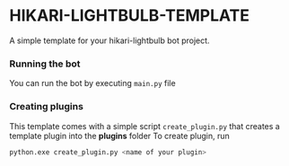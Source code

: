 # HIKARI-LIGHTBULB-TEMPLATE

A simple template for your hikari-lightbulb bot project.

### Running the bot

You can run the bot by executing `main.py` file

### Creating plugins

This template comes with a simple script `create_plugin.py` that creates a template plugin into the **plugins** folder
To create plugin, run

```Python
python.exe create_plugin.py <name of your plugin>
```
